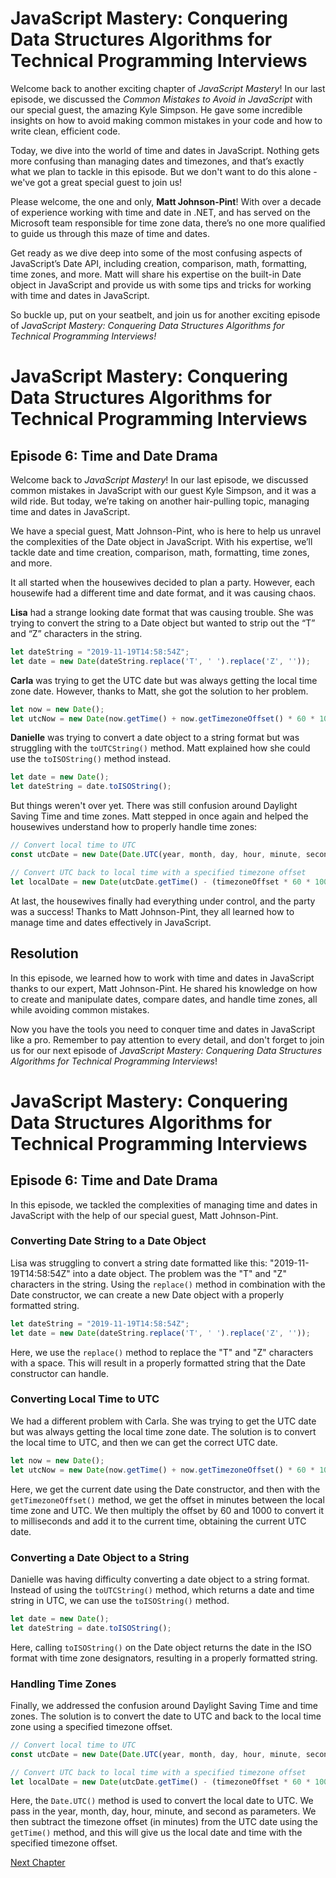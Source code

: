 # JavaScript Mastery: Conquering Data Structures Algorithms for Technical Programming Interviews

Welcome back to another exciting chapter of *JavaScript Mastery*! In our last episode, we discussed the *Common Mistakes to Avoid in JavaScript* with our special guest, the amazing Kyle Simpson. He gave some incredible insights on how to avoid making common mistakes in your code and how to write clean, efficient code.

Today, we dive into the world of time and dates in JavaScript. Nothing gets more confusing than managing dates and timezones, and that’s exactly what we plan to tackle in this episode. But we don't want to do this alone - we've got a great special guest to join us!

Please welcome, the one and only, **Matt Johnson-Pint**! With over a decade of experience working with time and date in .NET, and has served on the Microsoft team responsible for time zone data, there’s no one more qualified to guide us through this maze of time and dates.

Get ready as we dive deep into some of the most confusing aspects of JavaScript’s Date API, including creation, comparison, math, formatting, time zones, and more. Matt will share his expertise on the built-in Date object in JavaScript and provide us with some tips and tricks for working with time and dates in JavaScript.

So buckle up, put on your seatbelt, and join us for another exciting episode of *JavaScript Mastery: Conquering Data Structures Algorithms for Technical Programming Interviews!*
# JavaScript Mastery: Conquering Data Structures Algorithms for Technical Programming Interviews

## Episode 6: Time and Date Drama 

Welcome back to *JavaScript Mastery*! In our last episode, we discussed common mistakes in JavaScript with our guest Kyle Simpson, and it was a wild ride. But today, we’re taking on another hair-pulling topic, managing time and dates in JavaScript. 

We have a special guest, Matt Johnson-Pint, who is here to help us unravel the complexities of the Date object in JavaScript. With his expertise, we’ll tackle date and time creation, comparison, math, formatting, time zones, and more.

It all started when the housewives decided to plan a party. However, each housewife had a different time and date format, and it was causing chaos. 

**Lisa** had a strange looking date format that was causing trouble. She was trying to convert the string to a Date object but wanted to strip out the “T” and “Z” characters in the string. 

```javascript
let dateString = "2019-11-19T14:58:54Z";
let date = new Date(dateString.replace('T', ' ').replace('Z', ''));
```

**Carla** was trying to get the UTC date but was always getting the local time zone date. However, thanks to Matt, she got the solution to her problem. 

```javascript
let now = new Date();
let utcNow = new Date(now.getTime() + now.getTimezoneOffset() * 60 * 1000);
```

**Danielle** was trying to convert a date object to a string format but was struggling with the `toUTCString()` method. Matt explained how she could use the `toISOString()` method instead. 

```javascript
let date = new Date();
let dateString = date.toISOString();
```

But things weren't over yet. There was still confusion around Daylight Saving Time and time zones. Matt stepped in once again and helped the housewives understand how to properly handle time zones:

```javascript
// Convert local time to UTC
const utcDate = new Date(Date.UTC(year, month, day, hour, minute, second));

// Convert UTC back to local time with a specified timezone offset
let localDate = new Date(utcDate.getTime() - (timezoneOffset * 60 * 1000));
```

At last, the housewives finally had everything under control, and the party was a success! Thanks to Matt Johnson-Pint, they all learned how to manage time and dates effectively in JavaScript.

## Resolution

In this episode, we learned how to work with time and dates in JavaScript thanks to our expert, Matt Johnson-Pint. He shared his knowledge on how to create and manipulate dates, compare dates, and handle time zones, all while avoiding common mistakes. 

Now you have the tools you need to conquer time and dates in JavaScript like a pro. Remember to pay attention to every detail, and don't forget to join us for our next episode of *JavaScript Mastery: Conquering Data Structures Algorithms for Technical Programming Interviews*!
# JavaScript Mastery: Conquering Data Structures Algorithms for Technical Programming Interviews

## Episode 6: Time and Date Drama 

In this episode, we tackled the complexities of managing time and dates in JavaScript with the help of our special guest, Matt Johnson-Pint.

### Converting Date String to a Date Object

Lisa was struggling to convert a string date formatted like this: "2019-11-19T14:58:54Z" into a date object. The problem was the "T" and "Z" characters in the string. Using the `replace()` method in combination with the Date constructor, we can create a new Date object with a properly formatted string.

```javascript
let dateString = "2019-11-19T14:58:54Z";
let date = new Date(dateString.replace('T', ' ').replace('Z', ''));
```

Here, we use the `replace()` method to replace the "T" and "Z" characters with a space. This will result in a properly formatted string that the Date constructor can handle.

### Converting Local Time to UTC

We had a different problem with Carla. She was trying to get the UTC date but was always getting the local time zone date. The solution is to convert the local time to UTC, and then we can get the correct UTC date.

```javascript
let now = new Date();
let utcNow = new Date(now.getTime() + now.getTimezoneOffset() * 60 * 1000);
```

Here, we get the current date using the Date constructor, and then with the `getTimezoneOffset()` method, we get the offset in minutes between the local time zone and UTC. We then multiply the offset by 60 and 1000 to convert it to milliseconds and add it to the current time, obtaining the current UTC date.

### Converting a Date Object to a String

Danielle was having difficulty converting a date object to a string format. Instead of using the `toUTCString()` method, which returns a date and time string in UTC, we can use the `toISOString()` method.

```javascript
let date = new Date();
let dateString = date.toISOString();
```

Here, calling `toISOString()` on the Date object returns the date in the ISO format with time zone designators, resulting in a properly formatted string.

### Handling Time Zones

Finally, we addressed the confusion around Daylight Saving Time and time zones. The solution is to convert the date to UTC and back to the local time zone using a specified timezone offset.

```javascript
// Convert local time to UTC
const utcDate = new Date(Date.UTC(year, month, day, hour, minute, second));

// Convert UTC back to local time with a specified timezone offset
let localDate = new Date(utcDate.getTime() - (timezoneOffset * 60 * 1000));
```

Here, the `Date.UTC()` method is used to convert the local date to UTC. We pass in the year, month, day, hour, minute, and second as parameters. We then subtract the timezone offset (in minutes) from the UTC date using the `getTime()` method, and this will give us the local date and time with the specified timezone offset.


[Next Chapter](07_Chapter07.md)